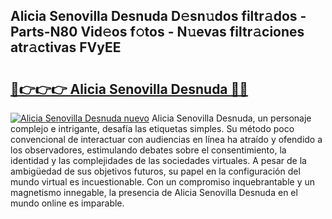 ## Alicia Senovilla Desnuda D𝚎sn𝚞dos filtr𝚊dos - Parts-N80 Vid𝚎os f𝚘tos - N𝚞evas filtr𝚊ciones atr𝚊ctivas FVyEE

# <h2><a href="http://mb9h84.tromn.icu/?c=Alicia+Senovilla+Desnuda">🔗👉👉👉 Alicia Senovilla Desnuda 🔗🔗</a></h2>

[![Alicia Senovilla Desnuda nuevo](https://i.imgur.com/pEAQMta.gif)](http://mb9h84.tromn.icu/?c=Alicia+Senovilla+Desnuda)
Alicia Senovilla Desnuda, un personaje complejo e intrigante, desafía las etiquetas simples. Su método poco convencional de interactuar con audiencias en línea ha atraído y ofendido a los observadores, estimulando debates sobre el consentimiento, la identidad y las complejidades de las sociedades virtuales. A pesar de la ambigüedad de sus objetivos futuros, su papel en la configuración del mundo virtual es incuestionable. Con un compromiso inquebrantable y un magnetismo innegable, la presencia de Alicia Senovilla Desnuda en el mundo online es imparable.
